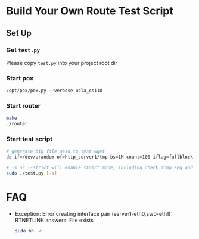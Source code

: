# Build Your Own Route Test Script
## Set Up

### Get `test.py`
Please copy `test.py` into your project root dir


### Start pox
```bash
/opt/pox/pox.py −−verbose ucla_cs118
```
### Start router
```bash
make
./router
```

### Start test script
```bash
# generate big file uesd to test wget 
dd if=/dev/urandom of=http_server1/tmp bs=1M count=100 iflag=fullblock

# -s or --strict will enable strict mode, including check icmp seq and ...
sudo ./test.py [-s]

```

# FAQ
- Exception: Error creating interface pair (server1-eth0,sw0-eth1): RTNETLINK answers: File exists
    ```bash
    sudo mn -c
    ```

